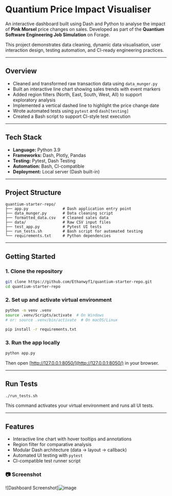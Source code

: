 # Quantium Price Impact Visualiser

An interactive dashboard built using Dash and Python to analyse the impact of **Pink Morsel** price changes on sales. Developed as part of the **Quantium Software Engineering Job Simulation** on Forage.

This project demonstrates data cleaning, dynamic data visualisation, user interaction design, testing automation, and CI-ready engineering practices.

---

## Overview

- Cleaned and transformed raw transaction data using `data_munger.py`
- Built an interactive line chart showing sales trends with event markers
- Added region filters (North, East, South, West, All) to support exploratory analysis
- Implemented a vertical dashed line to highlight the price change date
- Wrote automated tests using `pytest` and `dash[testing]`
- Created a Bash script to support CI-style test execution

---

## Tech Stack

- **Language:** Python 3.9
- **Frameworks:** Dash, Plotly, Pandas
- **Testing:** Pytest, Dash Testing
- **Automation:** Bash, CI-compatible
- **Deployment:** Local server (Dash built-in)

---

## Project Structure

```
quantium-starter-repo/
├── app.py               # Dash application entry point
├── data_munger.py       # Data cleaning script
├── formatted_data.csv   # Cleaned sales data
├── data/                # Raw CSV input files
├── test_app.py          # Pytest UI tests
├── run_tests.sh         # Bash script for automated testing
└── requirements.txt     # Python dependencies
```

---

## Getting Started

### 1. Clone the repository

```bash
git clone https://github.com/Ethanwyf1/quantium-starter-repo.git
cd quantium-starter-repo
```

### 2. Set up and activate virtual environment

```bash
python -m venv .venv
source .venv/Scripts/activate  # On Windows
# or: source .venv/bin/activate  # On macOS/Linux

pip install -r requirements.txt
```

### 3. Run the app locally

```bash
python app.py
```

Then open [http://127.0.0.1:8050/](http://127.0.0.1:8050/) in your browser.

---

## Run Tests

```bash
./run_tests.sh
```

This command activates your virtual environment and runs all UI tests.

---

## Features

- Interactive line chart with hover tooltips and annotations
- Region filter for comparative analysis
- Modular Dash architecture (data → layout → callback)
- Automated UI testing with `pytest`
- CI-compatible test runner script

### 📷 Screenshot

![Dashboard Screenshot]![image](https://github.com/user-attachments/assets/8e7c25da-2f6a-4881-a4b9-ce01e12182be)
